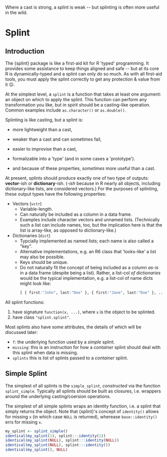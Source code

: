 Where a cast is strong, a splint is weak -- but splinting is often more useful in the wild.


# Splint

## Introduction

The {splint} package is like a first-aid kit for R 'typed' programming.
It provides some assistance to keep things aligned and safe -- but at its core R is dynamically-typed and a splint can only do so much.
As with all first-aid tools, you must apply the splint correctly to get any protection & value from it 😉.


At the simplest level, a `splint` is a function that takes at least one argument: an object on which to apply the splint.
This function can perform any transformation you like, but in spirit should be a casting-like operation.
Common examples include `as.character()` or `as.double()`.

Splinting is like casting, but a splint is:
* more lightweight than a cast,
* weaker than a cast and can sometimes fail,
* easier to improvise than a cast,
* formalizable into a 'type' (and in some cases a 'prototype').


* and because of these properties, _sometimes_ more useful than a cast.

At present, splints should produce exactly one of two type of outputs: **vector**-ish or **dictionary**-ish.
(_-ish_ because in R nearly all objects, including dictionary-like lists, are considered vectors.)
For the purposes of splinting, these output types have the following properties:
* Vectors (`vctr`)
  * Variable-length.
  * Can naturally be included as a column in a data frame.
  * Examples include character vectors and unnamed lists. (Technically such a list can include names, too, but the implication here is that the list is array-like, as opposed to dictionary-like.)
* Dictionaries (`dict`)
  * Typcially implemented as named lists; each name is also called a "key".
  * Alternative implementations, e.g. an R6 class that 'looks-like' a list may also be possible.
  * Keys should be unique.
  * Do not naturally fit the concept of being included as a column _as-is_ in a data frame (despite being a list).
    Rather, a list-col _of dictionaries_ would be the typical implementation, e.g. a list-col of name dicts might look like:
	```R
	[ { first:"John", last:"Doe" }, { first:"Jane", last:"Doe" }, ... ]
	```






All splint functions:
1. have signature `function(x, ...)`, where `x` is the object to be splinted.
2. have class `"splint.splint"`.

Most splints also have some attributes, the details of which will be discussed later:
* `f`: the underlying function used by a _simple_ splint.
* `missing`: this is an instruction for how a _container_ splint should deal with this splint when data is missing.
* `splints` this is list of splints passed to a _container_ splint.

## Simple Splint

The simplest of all splints is the `simple_splint`, _constructed_ via the function `splint_simple`.
Typically all splints should be built as closures, i.e. wrappers around the underlying casting/coersion operations.

The simplest of all simple splints wraps an identity function, i.e. a splint that simply returns the object.
Note that {splint}'s concept of `identity()` allows for missing `x` (in which case `NULL` is returned), wherease `base::identity()` errs for missing `x`.
```r
my_splint <- splint_simple()
identical(my_splint(1), splint:::identity(1))
identical(my_splint(NULL), splint:::identity(NULL))
identical(my_splint(NULL), splint:::identity())
identical(my_splint(), NULL)
```



